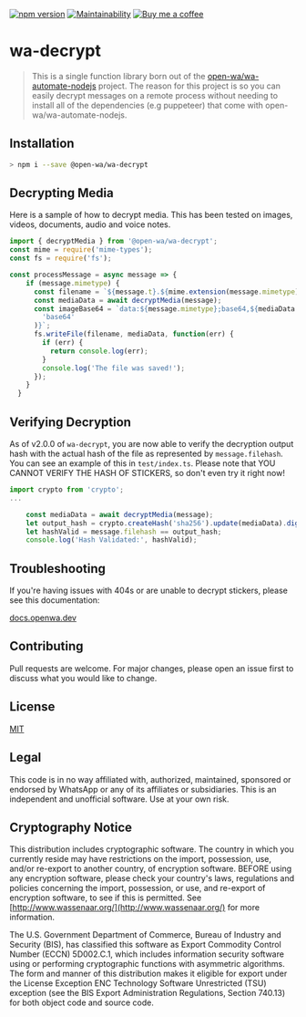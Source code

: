 [![npm version](https://img.shields.io/npm/v/@open-wa/wa-decrypt.svg?color=green)](https://www.npmjs.com/package/@open-wa/wa-decrypt)
[![Maintainability](https://api.codeclimate.com/v1/badges/a452db764ce137f35e99/maintainability)](https://codeclimate.com/github/smashah/wa-decrypt/maintainability)
[![Buy me a coffee][buymeacoffee-shield]][buymeacoffee]

# wa-decrypt

> This is a single function library born out of the [open-wa/wa-automate-nodejs](https://github.com/open-wa/wa-automate-nodejs) project. The reason for this project is so you can easily decrypt messages on a remote process without needing to install all of the dependencies (e.g puppeteer) that come with open-wa/wa-automate-nodejs.

## Installation

```bash
> npm i --save @open-wa/wa-decrypt
```

## Decrypting Media

Here is a sample of how to decrypt media. This has been tested on images, videos, documents, audio and voice notes.

```javascript
import { decryptMedia } from '@open-wa/wa-decrypt';
const mime = require('mime-types');
const fs = require('fs');

const processMessage = async message => {
    if (message.mimetype) {
      const filename = `${message.t}.${mime.extension(message.mimetype)}`;
      const mediaData = await decryptMedia(message);
      const imageBase64 = `data:${message.mimetype};base64,${mediaData.toString(
        'base64'
      )}`;
      fs.writeFile(filename, mediaData, function(err) {
        if (err) {
          return console.log(err);
        }
        console.log('The file was saved!');
      });
    }
  }
```

## Verifying Decryption

As of v2.0.0 of `wa-decrypt`, you are now able to verify the decryption output hash with the actual hash of the file as represented by `message.filehash`. You can see an example of this in `test/index.ts`. Please note that YOU CANNOT VERIFY THE HASH OF STICKERS, so don't even try it right now!

```javascript
import crypto from 'crypto';
...

    const mediaData = await decryptMedia(message);
    let output_hash = crypto.createHash('sha256').update(mediaData).digest('base64');
    let hashValid = message.filehash == output_hash;
    console.log('Hash Validated:', hashValid);

```

## Troubleshooting

If you're having issues with 404s or are unable to decrypt stickers, please see this documentation:

[docs.openwa.dev](https://docs.openwa.dev/pages/How%20to/decrypt-media.html)

## Contributing

Pull requests are welcome. For major changes, please open an issue first to discuss what you would like to change.

## License

[MIT](https://choosealicense.com/licenses/mit/)


## Legal

This code is in no way affiliated with, authorized, maintained, sponsored or endorsed by WhatsApp or any of its affiliates or subsidiaries. This is an independent and unofficial software. Use at your own risk.

## Cryptography Notice

This distribution includes cryptographic software. The country in which you currently reside may have restrictions on the import, possession, use, and/or re-export to another country, of encryption software. BEFORE using any encryption software, please check your country's laws, regulations and policies concerning the import, possession, or use, and re-export of encryption software, to see if this is permitted. See [http://www.wassenaar.org/](http://www.wassenaar.org/) for more information.

The U.S. Government Department of Commerce, Bureau of Industry and Security (BIS), has classified this software as Export Commodity Control Number (ECCN) 5D002.C.1, which includes information security software using or performing cryptographic functions with asymmetric algorithms. The form and manner of this distribution makes it eligible for export under the License Exception ENC Technology Software Unrestricted (TSU) exception (see the BIS Export Administration Regulations, Section 740.13) for both object code and source code.

[buymeacoffee-shield]: https://www.buymeacoffee.com/assets/img/guidelines/download-assets-sm-2.svg
[buymeacoffee]: https://www.buymeacoffee.com/smashah